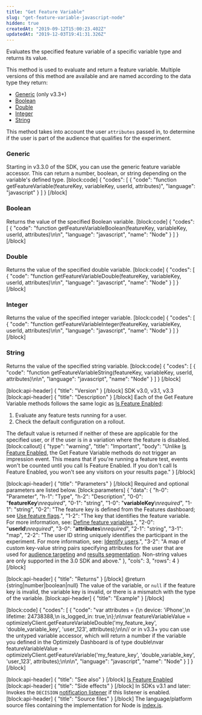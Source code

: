 ```yaml
---
title: "Get Feature Variable"
slug: "get-feature-variable-javascript-node"
hidden: true
createdAt: "2019-09-12T15:00:23.402Z"
updatedAt: "2019-12-03T19:41:31.326Z"
---
```

Evaluates the specified feature variable of a specific variable type and returns its value.  

This method is used to evaluate and return a feature variable. Multiple versions of this method are available and are named according to the data type they return:
  * [Generic](#section-generic)  (only v3.3+)
  * [Boolean](#section-boolean)
  * [Double](#section-double)
  * [Integer](#section-integer)
  * [String](#section-string)

This method takes into account the user `attributes` passed in, to determine if the user is part of the audience that qualifies for the experiment.

### Generic

Starting in v3.3.0 of the SDK, you can use the generic feature variable accessor. This can return a number, boolean, or string depending on the variable's defined type.
[block:code]
{
  "codes": [
    {
      "code": "function getFeatureVariable(featureKey, variableKey, userId, attributes)",
      "language": "javascript"
    }
  ]
}
[/block]
### Boolean

Returns the value of the specified Boolean variable.
[block:code]
{
  "codes": [
    {
      "code": "function getFeatureVariableBoolean(featureKey, variableKey, userId, attributes)\n\n",
      "language": "javascript",
      "name": "Node"
    }
  ]
}
[/block]
### Double

Returns the value of the specified double variable.
[block:code]
{
  "codes": [
    {
      "code": "function getFeatureVariableDouble(featureKey, variableKey, userId, attributes)\n\n",
      "language": "javascript",
      "name": "Node"
    }
  ]
}
[/block]
### Integer

Returns the value of the specified integer variable.
[block:code]
{
  "codes": [
    {
      "code": "function getFeatureVariableInteger(featureKey, variableKey, userId, attributes)\n\n",
      "language": "javascript",
      "name": "Node"
    }
  ]
}
[/block]
### String

Returns the value of the specified string variable.
[block:code]
{
  "codes": [
    {
      "code": "function getFeatureVariableString(featureKey, variableKey, userId, attributes)\n\n",
      "language": "javascript",
      "name": "Node"
    }
  ]
}
[/block]

[block:api-header]
{
  "title": "Version"
}
[/block]
SDK v3.0, v3.1, v3.3
[block:api-header]
{
  "title": "Description"
}
[/block]
Each of the Get Feature Variable methods follows the same logic as [Is Feature Enabled](doc:is-feature-enabled-javascript-node):
1. Evaluate any feature tests running for a user.
2. Check the default configuration on a rollout.

The default value is returned if neither of these are applicable for the specified user, or if the user is in a variation where the feature is disabled.
[block:callout]
{
  "type": "warning",
  "title": "Important",
  "body": "Unlike [Is Feature Enabled](doc:is-feature-enabled-javascript-node), the Get Feature Variable methods do not trigger an impression event. This means that if you're running a feature test, events won't be counted until you call Is Feature Enabled. If you don't call Is Feature Enabled, you won't see any visitors on your results page."
}
[/block]

[block:api-header]
{
  "title": "Parameters"
}
[/block]
Required and optional parameters are listed below.
[block:parameters]
{
  "data": {
    "h-0": "Parameter",
    "h-1": "Type",
    "h-2": "Description",
    "0-0": "**featureKey**\n*required*",
    "0-1": "string",
    "1-0": "**variableKey**\n*required*",
    "1-1": "string",
    "0-2": "The feature key is defined from the Features dashboard; see [Use feature flags](doc:use-feature-flags).",
    "1-2": "The key that identifies the feature variable. For more information, see: [Define feature variables](doc:define-feature-variables).",
    "2-0": "**userId**\n*required*",
    "3-0": "**attributes**\n*required*",
    "2-1": "string",
    "3-1": "map",
    "2-2": "The user ID string uniquely identifies the participant in the experiment. For more information, see: [Identify users](doc:identify-users).",
    "3-2": "A map of custom key-value string pairs specifying attributes for the user that are used for [audience targeting](doc:define-audiences-and-attributes) and [results segmentation](doc:analyze-results#section-segment-results). Non-string values are only supported in the 3.0 SDK and above."
  },
  "cols": 3,
  "rows": 4
}
[/block]

[block:api-header]
{
  "title": "Returns"
}
[/block]
@return {string|number|boolean|null} The value of the variable, or `null` if the feature key is invalid, the variable key is invalid, or there is a mismatch with the type of the variable.
[block:api-header]
{
  "title": "Example"
}
[/block]

[block:code]
{
  "codes": [
    {
      "code": "var attributes = {\n  device: 'iPhone',\n  lifetime: 24738388,\n  is_logged_in: true,\n};\n\nvar featureVariableValue = optimizelyClient.getFeatureVariableDouble('my_feature_key', 'double_variable_key', 'user_123', attributes);\n\n// or in v3.3+ you can use the untyped variable accessor, which will return a number if the variable you defined in the Optimizely Dashboard is of type double\nvar featureVariableValue = optimizelyClient.getFeatureVariable('my_feature_key', 'double_variable_key', 'user_123', attributes);\n\n\n",
      "language": "javascript",
      "name": "Node"
    }
  ]
}
[/block]

[block:api-header]
{
  "title": "See also"
}
[/block]
 [Is Feature Enabled](doc:is-feature-enabled-javascript-node)
[block:api-header]
{
  "title": "Side effects"
}
[/block]
In SDKs v3.1 and later: Invokes the `DECISION` [notification listener](set-up-notification-listener-javascript-node) if this listener is enabled. 
[block:api-header]
{
  "title": "Source files"
}
[/block]
The language/platform source files containing the implementation for Node is [index.js](https://github.com/optimizely/node-sdk/blob/master/lib/optimizely/index.js).